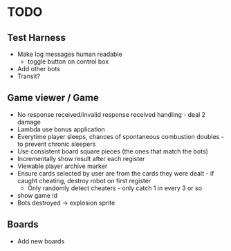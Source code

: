 # TODO

## Test Harness
- Make log messages human readable
    - toggle button on control box
- Add other bots 
- Transit?

## Game viewer / Game
- No response received/invalid response received handling - deal 2 damage
- Lambda use bonus application
- Everytime player sleeps, chances of spontaneous combustion doubles - to prevent chronic sleepers
- Use consistent board square pieces (the ones that match the bots)
- Incrementally show result after each register
- Viewable player archive marker
- Ensure cards selected by user are from the cards they were dealt - if caught cheating, destroy robot on first register
    - Only randomly detect cheaters - only catch 1 in every 3 or so
- show game id
- Bots destroyed -> explosion sprite

## Boards
- Add new boards